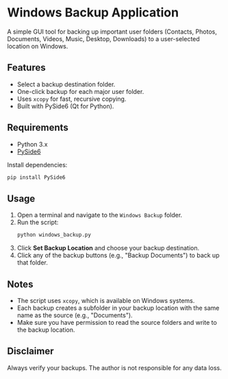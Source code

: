 # Windows Backup Application

A simple GUI tool for backing up important user folders (Contacts, Photos, Documents, Videos, Music, Desktop, Downloads) to a user-selected location on Windows.

## Features

- Select a backup destination folder.
- One-click backup for each major user folder.
- Uses `xcopy` for fast, recursive copying.
- Built with PySide6 (Qt for Python).

## Requirements

- Python 3.x
- [PySide6](https://pypi.org/project/PySide6/)

Install dependencies:
```bash
pip install PySide6
```

## Usage

1. Open a terminal and navigate to the `Windows Backup` folder.
2. Run the script:
   ```bash
   python windows_backup.py
   ```
3. Click **Set Backup Location** and choose your backup destination.
4. Click any of the backup buttons (e.g., "Backup Documents") to back up that folder.

## Notes

- The script uses `xcopy`, which is available on Windows systems.
- Each backup creates a subfolder in your backup location with the same name as the source (e.g., "Documents").
- Make sure you have permission to read the source folders and write to the backup location.

## Disclaimer

Always verify your backups. The author is not responsible for any data loss.